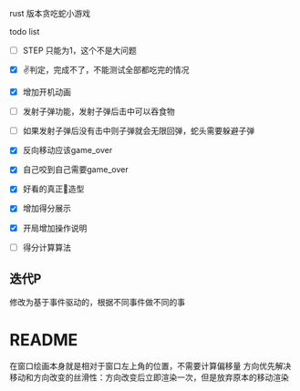 rust 版本贪吃蛇小游戏



todo list
- [ ] STEP 只能为1，这个不是大问题
- [x] ✌️判定，完成不了，不能测试全部都吃完的情况 
- [x] 增加开机动画
- [ ] 发射子弹功能，发射子弹后击中可以吞食物
- [ ] 如果发射子弹后没有击中则子弹就会无限回弹，蛇头需要躲避子弹
- [x] 反向移动应该game_over
- [x] 自己咬到自己需要game_over
- [x] 好看的真正🐍造型
- [x] 增加得分展示
- [x] 开局增加操作说明
- [ ] 得分计算算法




## 迭代P
修改为基于事件驱动的，根据不同事件做不同的事

# README
在窗口绘画本身就是相对于窗口左上角的位置，不需要计算偏移量
方向优先解决移动和方向改变的丝滑性：方向改变后立即渲染一次，但是放弃原本的移动渲染